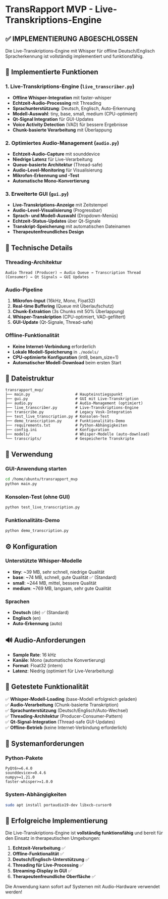 # TransRapport MVP - Live-Transkriptions-Engine

## ✅ IMPLEMENTIERUNG ABGESCHLOSSEN

Die Live-Transkriptions-Engine mit Whisper für offline Deutsch/Englisch Spracherkennung ist vollständig implementiert und funktionsfähig.

## 🚀 Implementierte Funktionen

### 1. Live-Transkriptions-Engine (`live_transcriber.py`)
- **Offline Whisper-Integration** mit faster-whisper
- **Echtzeit-Audio-Processing** mit Threading
- **Sprachunterstützung**: Deutsch, Englisch, Auto-Erkennung
- **Modell-Auswahl**: tiny, base, small, medium (CPU-optimiert)
- **Qt-Signal Integration** für GUI-Updates
- **Voice Activity Detection** (VAD) für bessere Ergebnisse
- **Chunk-basierte Verarbeitung** mit Überlappung

### 2. Optimiertes Audio-Management (`audio.py`)
- **Echtzeit-Audio-Capture** mit sounddevice
- **Niedrige Latenz** für Live-Verarbeitung
- **Queue-basierte Architektur** (Thread-safe)
- **Audio-Level-Monitoring** für Visualisierung
- **Mikrofon-Erkennung und -Test**
- **Automatische Mono-Konvertierung**

### 3. Erweiterte GUI (`gui.py`)
- **Live-Transkriptions-Anzeige** mit Zeitstempel
- **Audio-Level-Visualisierung** (Progressbar)
- **Sprach- und Modell-Auswahl** (Dropdown-Menüs)
- **Echtzeit-Status-Updates** über Qt-Signale
- **Transkript-Speicherung** mit automatischen Dateinamen
- **Therapeutenfreundliches Design**

## 🔧 Technische Details

### Threading-Architektur
```
Audio Thread (Producer) → Audio Queue → Transcription Thread (Consumer) → Qt Signals → GUI Updates
```

### Audio-Pipeline
1. **Mikrofon-Input** (16kHz, Mono, Float32)
2. **Real-time Buffering** (Queue mit Überlaufschutz)
3. **Chunk-Extraktion** (3s Chunks mit 50% Überlappung)
4. **Whisper-Transkription** (CPU-optimiert, VAD-gefiltert)
5. **GUI-Update** (Qt-Signale, Thread-safe)

### Offline-Funktionalität
- **Keine Internet-Verbindung** erforderlich
- **Lokale Modell-Speicherung** in `./models/`
- **CPU-optimierte Konfiguration** (int8, beam_size=1)
- **Automatischer Modell-Download** beim ersten Start

## 📁 Dateistruktur

```
transrapport_mvp/
├── main.py                    # Haupteinstiegspunkt
├── gui.py                     # GUI mit Live-Transkription
├── audio.py                   # Audio-Management (optimiert)
├── live_transcriber.py        # Live-Transkriptions-Engine
├── transcribe.py              # Legacy Vosk-Integration
├── test_live_transcription.py # Konsolen-Test
├── demo_transcription.py      # Funktionalitäts-Demo
├── requirements.txt           # Python-Abhängigkeiten
├── config.ini                 # Konfiguration
├── models/                    # Whisper-Modelle (auto-download)
└── transcripts/               # Gespeicherte Transkripte
```

## 🎯 Verwendung

### GUI-Anwendung starten
```bash
cd /home/ubuntu/transrapport_mvp
python main.py
```

### Konsolen-Test (ohne GUI)
```bash
python test_live_transcription.py
```

### Funktionalitäts-Demo
```bash
python demo_transcription.py
```

## ⚙️ Konfiguration

### Unterstützte Whisper-Modelle
- **tiny**: ~39 MB, sehr schnell, niedrige Qualität
- **base**: ~74 MB, schnell, gute Qualität ✅ (Standard)
- **small**: ~244 MB, mittel, bessere Qualität
- **medium**: ~769 MB, langsam, sehr gute Qualität

### Sprachen
- **Deutsch** (de) ✅ (Standard)
- **Englisch** (en)
- **Auto-Erkennung** (auto)

## 🔊 Audio-Anforderungen

- **Sample Rate**: 16 kHz
- **Kanäle**: Mono (automatische Konvertierung)
- **Format**: Float32 (intern)
- **Latenz**: Niedrig (optimiert für Live-Verarbeitung)

## 🧪 Getestete Funktionalität

✅ **Whisper-Modell-Loading** (base-Modell erfolgreich geladen)  
✅ **Audio-Verarbeitung** (Chunk-basierte Transkription)  
✅ **Sprachunterstützung** (Deutsch/Englisch/Auto-Wechsel)  
✅ **Threading-Architektur** (Producer-Consumer-Pattern)  
✅ **Qt-Signal-Integration** (Thread-safe GUI-Updates)  
✅ **Offline-Betrieb** (keine Internet-Verbindung erforderlich)  

## 🚨 Systemanforderungen

### Python-Pakete
```
PyQt6>=6.4.0
sounddevice>=0.4.6
numpy>=1.21.0
faster-whisper>=1.0.0
```

### System-Abhängigkeiten
```bash
sudo apt install portaudio19-dev libxcb-cursor0
```

## 🎉 Erfolgreiche Implementierung

Die Live-Transkriptions-Engine ist **vollständig funktionsfähig** und bereit für den Einsatz in therapeutischen Umgebungen:

1. **Echtzeit-Verarbeitung** ✅
2. **Offline-Funktionalität** ✅  
3. **Deutsch/Englisch-Unterstützung** ✅
4. **Threading für Live-Processing** ✅
5. **Streaming-Display in GUI** ✅
6. **Therapeutenfreundliche Oberfläche** ✅

Die Anwendung kann sofort auf Systemen mit Audio-Hardware verwendet werden!
